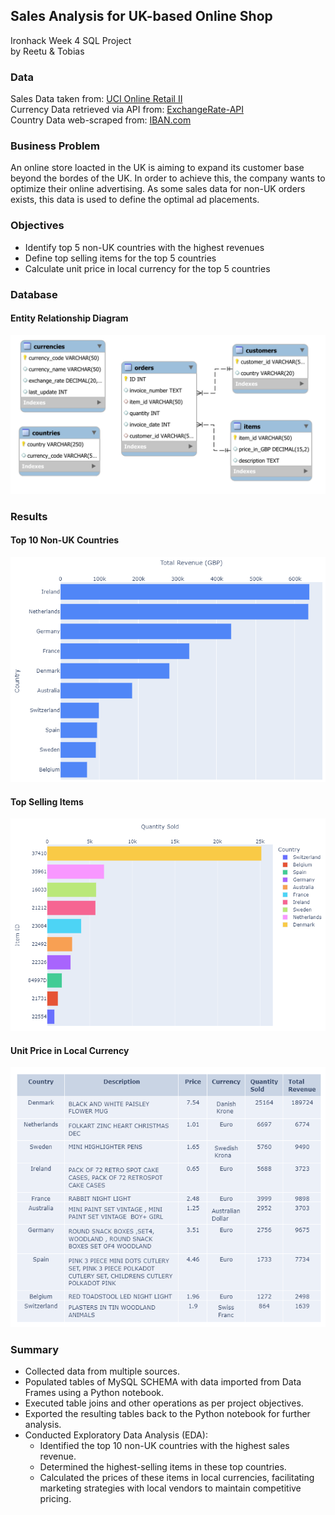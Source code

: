 ## Sales Analysis for UK-based Online Shop
Ironhack Week 4 SQL Project<br>
by Reetu & Tobias

### Data
Sales Data taken from: [UCI Online Retail II](https://archive.ics.uci.edu/dataset/502/online+retail+ii)<br>
Currency Data retrieved via API from: [ExchangeRate-API](https://www.exchangerate-api.com/)<br>
Country Data web-scraped from: [IBAN.com](https://www.iban.com/currency-codes)

### Business Problem
An online store loacted in the UK is aiming to expand its customer base beyond the bordes of the UK. In order to achieve this, the company wants to optimize their online advertising. As some sales data for non-UK orders exists, this data is used to define the optimal ad placements.

### Objectives
- Identify top 5 non-UK countries with the highest revenues
- Define top selling items for the top 5 countries
- Calculate unit price in local currency for the top 5 countries

### Database

#### Entity Relationship Diagram

![ERD](img/erd.png)

### Results

#### Top 10 Non-UK Countries
![top countries](img/obj1.png)

#### Top Selling Items
![top items](img/obj2.png)

#### Unit Price in Local Currency
![currency table](img/obj3.png)

### Summary

* Collected data from multiple sources.
* Populated tables of MySQL SCHEMA with data imported from Data Frames using a Python notebook.
* Executed table joins and other operations as per project objectives.
* Exported the resulting tables back to the Python notebook for further analysis.
* Conducted Exploratory Data Analysis (EDA): 
  * Identified the top 10 non-UK countries with the highest sales revenue.
  * Determined the highest-selling items in these top countries.
  * Calculated the prices of these items in local currencies, facilitating marketing strategies  with local vendors to maintain competitive pricing.

